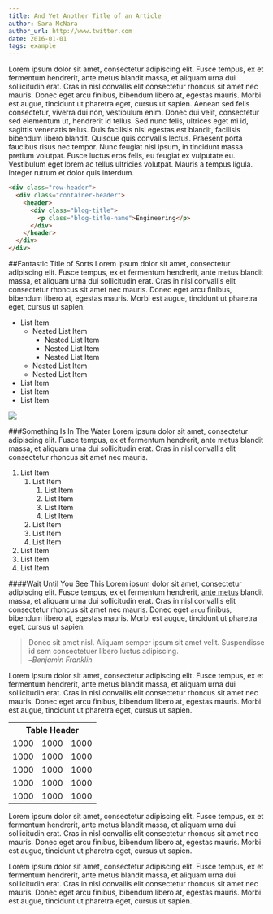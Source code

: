 ```yaml
---
title: And Yet Another Title of an Article
author: Sara McNara
author_url: http://www.twitter.com
date: 2016-01-01
tags: example
---
```


Lorem ipsum dolor sit amet, consectetur adipiscing elit. Fusce tempus, ex et fermentum hendrerit, ante metus blandit massa, et aliquam urna dui sollicitudin erat. Cras in nisl convallis elit consectetur rhoncus sit amet nec mauris. Donec eget arcu finibus, bibendum libero at, egestas mauris. Morbi est augue, tincidunt ut pharetra eget, cursus ut sapien. Aenean sed felis consectetur, viverra dui non, vestibulum enim. Donec dui velit, consectetur sed elementum ut, hendrerit id tellus. Sed nunc felis, ultrices eget mi id, sagittis venenatis tellus. Duis facilisis nisl egestas est blandit, facilisis bibendum libero blandit. Quisque quis convallis lectus. Praesent porta faucibus risus nec tempor. Nunc feugiat nisl ipsum, in tincidunt massa pretium volutpat. Fusce luctus eros felis, eu feugiat ex vulputate eu. Vestibulum eget lorem ac tellus ultricies volutpat. Mauris a tempus ligula. Integer rutrum et dolor quis interdum.

```html
<div class="row-header">
  <div class="container-header">
    <header>
      <div class="blog-title">
        <p class="blog-title-name">Engineering</p>
      </div>
    </header>
  </div>
</div>
```

##Fantastic Title of Sorts
Lorem ipsum dolor sit amet, consectetur adipiscing elit. Fusce tempus, ex et fermentum hendrerit, ante metus blandit massa, et aliquam urna dui sollicitudin erat. Cras in nisl convallis elit consectetur rhoncus sit amet nec mauris. Donec eget arcu finibus, bibendum libero at, egestas mauris. Morbi est augue, tincidunt ut pharetra eget, cursus ut sapien.

<ul>
<li>List Item
  <ul>
    <li>Nested List Item
      <ul>
        <li>Nested List Item</li>
        <li>Nested List Item</li>
        <li>Nested List Item</li>
      </ul>
    </li>
    <li>Nested List Item</li>
    <li>Nested List Item</li>
  </ul>
</li>
<li>List Item</li>
<li>List Item</li>
<li>List Item</li>
</ul>

<img src="http://radialdevgroup.com/wp-content/uploads/2015/12/SoftwareDevelopment1.jpg">

###Something Is In The Water
Lorem ipsum dolor sit amet, consectetur adipiscing elit. Fusce tempus, ex et fermentum hendrerit, ante metus blandit massa, et aliquam urna dui sollicitudin erat. Cras in nisl convallis elit consectetur rhoncus sit amet nec mauris.

<ol>
<li>List Item
  <ol>
    <li>List Item
      <ol>
        <li>List Item</li>
        <li>List Item</li>
        <li>List Item</li>
        <li>List Item</li>
      </ol>
    </li>
    <li>List Item</li>
    <li>List Item</li>
    <li>List Item</li>
  </ol>
</li>
<li>List Item</li>
<li>List Item</li>
<li>List Item</li>
</ol>

####Wait Until You See This
Lorem ipsum dolor sit amet, consectetur adipiscing elit. Fusce tempus, ex et fermentum hendrerit, <a href="#">ante metus</a> blandit massa, et aliquam urna dui sollicitudin erat. Cras in nisl convallis elit consectetur rhoncus sit amet nec mauris. Donec eget <code>arcu</code> finibus, bibendum libero at, egestas mauris. Morbi est augue, tincidunt ut pharetra eget, cursus ut sapien.

> Donec sit amet nisl. Aliquam semper ipsum sit amet velit. Suspendisse
> id sem consectetuer libero luctus adipiscing.<br>
> –<cite>Benjamin Franklin</cite>

Lorem ipsum dolor sit amet, consectetur adipiscing elit. Fusce tempus, ex et fermentum hendrerit, ante metus blandit massa, et aliquam urna dui sollicitudin erat. Cras in nisl convallis elit consectetur rhoncus sit amet nec mauris. Donec eget arcu finibus, bibendum libero at, egestas mauris. Morbi est augue, tincidunt ut pharetra eget, cursus ut sapien.

<table>
<tr>
<th colspan="3">Table Header</th>
</tr>
<tr>
<td>1000</td>
<td>1000</td>
<td>1000</td>
</tr>
<tr>
<td>1000</td>
<td>1000</td>
<td>1000</td>
</tr>
<tr>
<td>1000</td>
<td>1000</td>
<td>1000</td>
</tr>
<tr>
<td>1000</td>
<td>1000</td>
<td>1000</td>
</tr>
<tr>
<td>1000</td>
<td>1000</td>
<td>1000</td>
</tr>
</table>

Lorem ipsum dolor sit amet, consectetur adipiscing elit. Fusce tempus, ex et fermentum hendrerit, ante metus blandit massa, et aliquam urna dui sollicitudin erat. Cras in nisl convallis elit consectetur rhoncus sit amet nec mauris. Donec eget arcu finibus, bibendum libero at, egestas mauris. Morbi est augue, tincidunt ut pharetra eget, cursus ut sapien.

Lorem ipsum dolor sit amet, consectetur adipiscing elit. Fusce tempus, ex et fermentum hendrerit, ante metus blandit massa, et aliquam urna dui sollicitudin erat. Cras in nisl convallis elit consectetur rhoncus sit amet nec mauris. Donec eget arcu finibus, bibendum libero at, egestas mauris. Morbi est augue, tincidunt ut pharetra eget, cursus ut sapien.
